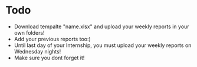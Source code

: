 # Todo
- Download tempalte "name.xlsx" and upload your weekly reports in your own folders!
- Add your previous reports too:)
- Until last day of your Internship, you must upload your weekly reports on Wednesday nights!
- Make sure you dont forget it!

